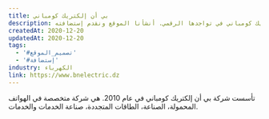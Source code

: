 ```yaml
---
title: بي أن إلكتريك كومباني
description: تعاونت يونيفارواب مع بي أن إلكتريك كومباني في تواجدها الرقمي. أنشأنا الموقع ونقدم إستضافته.
createdAt: 2020-12-20
updatedAt: 2020-12-20
tags:
  - '#تصميم_الموقع'
  - '#إستضافة'
industry: الكهرباء
link: https://www.bnelectric.dz
---
```


تأسست شركة بي أن إلكتريك كومباني في عام 2010. هي شركة متخصصة في الهواتف المحمولة، الصناعة، الطاقات المتجددة، صناعة الخدمات والخدمات.
